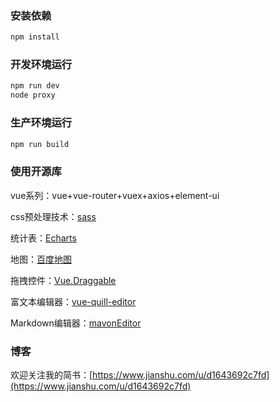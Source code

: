 ### 安装依赖
```c
npm install
```

### 开发环境运行
```c
npm run dev
node proxy
```

### 生产环境运行
```c
npm run build
```

### 使用开源库
vue系列：vue+vue-router+vuex+axios+element-ui

css预处理技术：[sass](https://www.sass.hk/)

统计表：[Echarts](http://echarts.baidu.com/tutorial.html#%E5%9C%A8%20webpack%20%E4%B8%AD%E4%BD%BF%E7%94%A8%20ECharts)

地图：[百度地图](http://lbsyun.baidu.com/index.php?title=jspopular)

拖拽控件：[Vue.Draggable](https://github.com/SortableJS/Vue.Draggable)

富文本编辑器：[vue-quill-editor](https://github.com/surmon-china/vue-quill-editor)

Markdown编辑器：[mavonEditor](https://github.com/hinesboy/mavonEditor)

### 博客
欢迎关注我的简书：[https://www.jianshu.com/u/d1643692c7fd](https://www.jianshu.com/u/d1643692c7fd)
